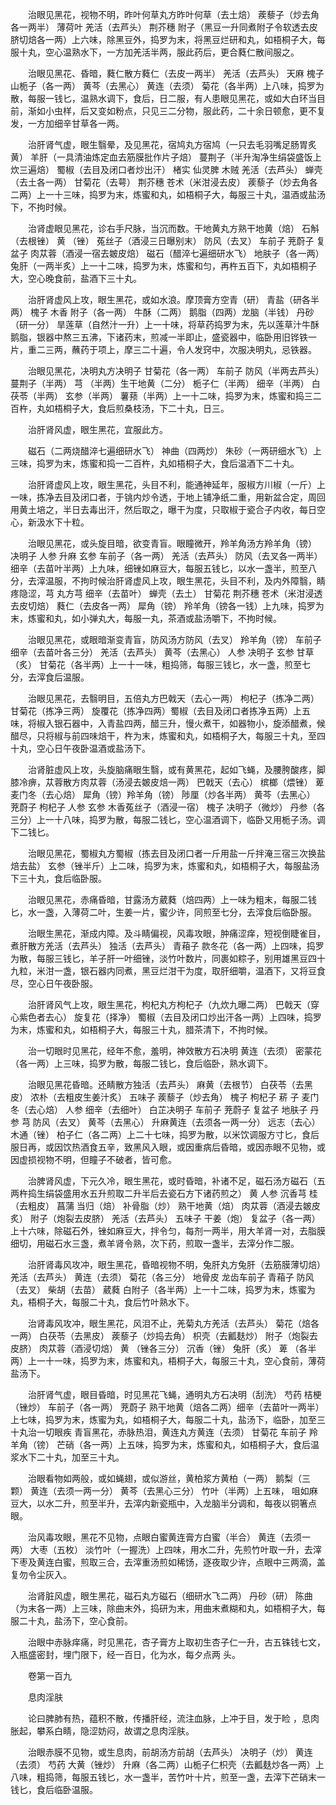 <!-- { "loadSidebar": true } -->
　　治眼见黑花，视物不明，昨叶何草丸方昨叶何草（去土焙） 蒺藜子（炒去角各一两半） 薄荷叶 羌活（去芦头） 荆芥穗 附子（黑豆一升同煮附子令软透去皮脐切焙各一两）上六味，除黑豆外，捣罗为末，将黑豆烂研和丸，如梧桐子大，每服十丸，空心温熟水下，一方加羌活半两，服此药后，更合蕤仁散间服之。

　　治眼见黑花、昏暗，蕤仁散方蕤仁（去皮一两半） 羌活（去芦头） 天麻 槐子 山栀子（各一两） 黄芩（去黑心） 黄连（去须） 菊花（各半两）上八味，捣罗为散，每服一钱匕，温熟水调下，食后，日二服，有人患眼见黑花，或如大白环当目前，渐如小虫样，后又变如粉点，只见三二分物，服此药，二十余日顿愈，更不复发，一方加细辛甘草各一两。

　　治肝肾气虚，眼生翳晕，及见黑花，宿鸠丸方宿鸠（一只去毛羽嘴足肠胃炙黄） 羊肝（一具清油炼定血去筋膜批作片子焙） 蔓荆子（半升淘净生绢袋盛饭上炊三遍焙） 蜀椒（去目及闭口者炒出汗） 楮实 仙灵脾 木贼 羌活（去芦头） 蝉壳（去土各一两） 甘菊花（去萼） 荆芥穗 苍术（米泔浸去皮） 蒺藜子（炒去角各二两）上一十三味，捣罗为末，炼蜜和丸，如梧桐子大，每服三十丸，温酒或盐汤下，不拘时候。

　　治肾虚眼见黑花，诊右手尺脉，当沉而数。干地黄丸方熟干地黄（焙） 石斛（去根锉） 黄 （锉） 菟丝子（酒浸三日曝别末） 防风（去叉） 车前子 茺蔚子 复盆子 肉苁蓉（酒浸一宿去皴皮焙） 磁石（醋淬七遍细研水飞） 地肤子（各一两） 兔肝（一两半炙）上一十二味，捣罗为末，炼蜜和匀，再杵五百下，丸如梧桐子大，空心晚食前，盐酒下三十丸。

　　治肝肾虚风上攻，眼生黑花，或如水浪。摩顶膏方空青（研） 青盐（研各半两） 槐子 木香 附子（各一两） 牛酥（二两） 鹅脂（四两）龙脑（半钱） 丹砂（研一分） 旱莲草（自然汁一升）上一十味，将草药捣罗为末，先以莲草汁牛酥鹅脂，银器中熬三五沸，下诸药末，煎减一半即止，盛瓷器中，临卧用旧铧铁一片，重二三两，蘸药于项上，摩三二十遍，令人发窍中，次服决明丸，忌铁器。

　　治眼见黑花，决明丸方决明子 甘菊花（各一两） 车前子 防风（半两去芦头） 蔓荆子（半两） 芎 （半两）生干地黄（二分） 栀子仁（半两） 细辛（半两） 白茯苓（半两） 玄参（半两） 薯蓣（半两）上一十二味，捣罗为末，炼蜜和捣三二百杵，丸如梧桐子大，食后煎桑枝汤，下二十丸，日三。

　　治肝肾风虚，眼生黑花，宜服此方。

　　磁石（二两烧醋淬七遍细研水飞） 神曲（四两炒） 朱砂（一两研细水飞）上三味，捣罗为末，炼蜜和捣一二百杵，丸如梧桐子大，食后温酒下二十丸。

　　治肝肾虚风上攻，眼生黑花，头目不利，能通神延年，服椒方川椒（一斤）上一味，拣净去目及闭口者，于铫内炒令透，于地上铺净纸二重，用新盆合定，周回用黄土培之，半日去毒出汗，然后取之，曝干为度，只取椒于瓷合子内收，每日空心，新汲水下十粒。

　　治眼见黑花，或头旋目暗，欲变青盲。眼瞳微开，羚羊角汤方羚羊角（镑） 决明子 人参 升麻 玄参 车前子（各一两） 羌活（去芦头） 防风（去叉各一两半） 细辛（去苗叶半两）上九味，细锉如麻豆大，每服五钱匕，以水一盏半，煎至八分，去滓温服，不拘时候治肝肾虚风上攻，眼生黑花，头目不利，及内外障翳，睛疼隐涩，芎 丸方芎 细辛（去苗叶） 蝉壳（去土） 甘菊花 荆芥穗 苍术（米泔浸透去皮切焙） 蕤仁（去皮各一两） 犀角（镑） 羚羊角（镑各一钱）上九味，捣罗为末，炼蜜和丸，如小弹丸大，每服一丸，茶酒或盐汤嚼下，不拘时候。

　　治眼见黑花，或眼暗渐变青盲，防风汤方防风（去叉） 羚羊角（镑） 车前子 细辛（去苗叶各三分） 羌活（去芦头） 黄芩（去黑心） 人参 决明子 玄参 甘草（炙） 甘菊花（各半两）上一十一味，粗捣筛，每服三钱匕，水一盏，煎至七分，去滓食后温服。

　　治眼见黑花，去翳明目，五倍丸方巴戟天（去心一两） 枸杞子（拣净二两） 甘菊花（拣净三两） 旋覆花（拣净四两）蜀椒（去目及闭口者拣净五两）上五味，将椒入银石器中，入青盐四两，醋三升，慢火煮干，如器物小，旋添醋煮，候醋尽，只将椒与前四味焙干，杵为末，炼蜜和丸，如梧桐子大，每服三十丸，至四十丸，空心日午夜卧温酒或盐汤下。

　　治肾脏虚风上攻，头旋脑痛眼生翳，或有黄黑花，起如飞蝇，及腰胯酸疼，脚膝冷痹，苁蓉散方肉苁蓉（汤浸去皴皮焙一两） 巴戟天（去心） 槟榔（煨锉） 萆 麦门冬（去心焙） 犀角（镑）羚羊角（镑） 陟厘（炒各半两） 黄芩（去黑心） 茺蔚子 枸杞子 人参 玄参 木香菟丝子（酒浸一宿） 槐子 决明子（微炒） 丹参（各三分）上一十八味，捣罗为散，每服二钱匕，空心温酒调下，临卧又用栀子汤。调下二钱匕。

　　治眼见黑花，蜀椒丸方蜀椒（拣去目及闭口者一斤用盐一斤拌淹三宿三次换盐焙去盐） 玄参（锉半斤）上二味，捣罗为末，炼蜜和丸，如梧桐子大，每服盐汤下三十丸，食后临卧服。

　　治眼见黑花，赤痛昏暗，甘露汤方葳蕤（焙四两）上一味为粗末，每服二钱匕，水一盏，入薄荷二叶，生姜一片，蜜少许，同煎至七分，去滓食后临卧服。

　　治眼生黑花，渐成内障。及斗睛偏视，风毒攻眼，肿痛涩痒，短视倒睫雀目，煮肝散方羌活（去芦头） 独活（去芦头） 青葙子 款冬花（各一两）上四味，捣罗为散，每服三钱匕，羊子肝一叶细锉，淡竹叶数片，同裹如粽子，别用雄黑豆四十九粒，米泔一盏，银石器内同煮，黑豆烂泔干为度，取肝细嚼，温酒下，又将豆食尽，空心日午夜卧服。

　　治肝肾风气上攻，眼生黑花，枸杞丸方枸杞子（九炊九曝二两） 巴戟天（穿心紫色者去心） 旋复花（择净） 蜀椒（去目及闭口炒出汗各一两）上四味，捣罗为末，炼蜜和丸，如梧桐子大，每服三十丸，腊茶清下，不拘时候。

　　治一切眼时见黑花，经年不愈，羞明，神效散方石决明 黄连（去须） 密蒙花（各一两）上三味，捣罗为散，每服二钱匕，食后临卧，熟水调下。

　　治眼见黑花昏暗。还睛散方独活（去芦头） 麻黄（去根节） 白茯苓（去黑皮） 浓朴（去粗皮生姜汁炙） 五味子 蒺藜子（炒去角） 槐子 枸杞子 菥 子 麦门冬（去心焙） 人参 细辛（去细叶） 白芷决明子 车前子 茺蔚子 复盆子 地肤子 丹参 芎 防风（去叉） 黄芩（去黑心） 升麻黄连（去须各一两一分） 远志（去心） 木通（锉） 柏子仁（各二两）上二十七味，捣罗为散，以米饮调服方寸匕，食后服日再，或因饮热酒食五辛，致黑风入眼，或因重病后昏暗，或因赤眼不见物，或因虚损视物不明，但瞳子不破者，皆可愈。

　　治脾肾风虚，下元久冷，眼生黑花，或时昏暗，补诸不足，磁石汤方磁石（五两杵捣生绢袋盛用水五升煎取二升半后去瓷石方下诸药煎之） 黄 人参 沉香芎 桂（去粗皮） 菖蒲 当归（焙） 补骨脂（炒） 熟干地黄（焙） 肉苁蓉（酒浸去皴皮炙） 附子（炮裂去皮脐） 羌活（去芦头） 五味子 干姜（炮） 复盆子（各一两）上十六味，除磁石外，锉如麻豆大，拌令匀，每剂一两半，用大羊肾一对，去脂膜细切，用磁石水三盏，煮羊肾令熟，次下药，煎取一盏半，去滓分作二服。

　　治肝肾毒风攻冲，眼生黑花，昏暗视物不明，兔肝丸方兔肝（去筋膜薄切焙） 羌活（去芦头） 黄连（去须） 菊花（各三分） 地骨皮 龙齿车前子 青葙子 防风（去叉） 柴胡（去苗） 葳蕤 白附子（各半两）上一十二味，捣罗为末，炼蜜为丸，梧桐子大，每服二十丸，食后竹叶熟水下。

　　治肾毒风攻冲，眼生黑花，风泪不止，羌菊丸方羌活（去芦头） 菊花（焙各一两） 白茯苓（去黑皮） 蒺藜子（炒捣去角） 枳壳（去瓤麸炒） 附子（炮裂去皮脐） 肉苁蓉（酒浸切焙） 黄 （锉各三分） 沉香（锉） 兔肝（炙） 萆 （各半两）上一十一味，捣罗为末，炼蜜和丸，梧桐子大，每服三十丸，空心食前，薄荷盐汤下。

　　治肝肾气虚，眼目昏暗，时见黑花飞蝇，通明丸方石决明（刮洗） 芍药 桔梗（锉炒） 车前子（各一两） 茺蔚子 熟干地黄（焙各二两）细辛（去苗叶一两半）上七味，捣罗为末，炼蜜为丸，如梧桐子大，每服二十丸，盐汤下，临卧，加至三十丸治一切眼疾 青盲黑花，赤脉热泪，黄连丸方黄连（去须） 甘菊花 车前子 羚羊角（镑） 芒硝（各一两）上五味，捣罗为末，炼蜜和丸，如梧桐子大，食后温浆水下二十丸，加至三十丸。

　　治眼看物如两般，或如蝇翅，或似游丝，黄柏浆方黄柏（一两） 鹅梨（三颗） 黄连（去须一两一分） 黄芩（去黑心三分） 竹叶（半两）上五味， 咀如麻豆大，以水二升，煎至半升，去滓内新瓷瓶中，入龙脑半分调和，每夜以铜箸点眼。

　　治风毒攻眼，黑花不见物，点眼白蜜黄连膏方白蜜（半合） 黄连（去须一两） 大枣（五枚） 淡竹叶（一握洗）上四味，用水二升，先煎竹叶取一升，去滓下枣及黄连白蜜，煎取三合，去滓重汤煎如稀饧，逐夜取少许，点眼中三两滴，盖复勿令尘灰入。

　　治肾脏风虚，眼生黑花，磁石丸方磁石（细研水飞二两） 丹砂（研） 陈曲（为末各一两）上三味，除曲末外，捣研为末，用曲末煮糊和丸，如梧桐子大，每服二十丸，盐汤下，空心食前。

　　治眼中赤脉痒痛，时见黑花，杏子膏方上取初生杏子仁一升，古五铢钱七文，入瓶盛密封，埋门限下，经一百日，化为水，每夕点两 头。

　　卷第一百九

　　息肉淫肤

　　论曰脾肺有热，蕴积不散，传播肝经，流注血脉，上冲于目，发于睑 ，息肉胀起，攀系白睛，隐涩妨闷，故谓之息肉淫肤。

　　治眼赤膜不见物，或生息肉，前胡汤方前胡（去芦头） 决明子（炒） 黄连（去须） 芍药 大黄（锉炒） 升麻（各二两）山栀子仁枳壳（去瓤麸炒各一两）上八味，粗捣筛，每服五钱匕，水一盏半，苦竹叶十片，煎至一盏，去滓下芒硝末一钱匕，食后临卧温服。

